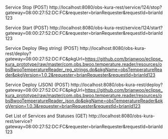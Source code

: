 Service Stop (POST)
http://localhost:8080/obs-kura-rest/service/124/stop?gateway=08:00:27:52:DC:FC&requester=brianRequester&requestId=brianId123


Service Start (POST)
http://localhost:8080/obs-kura-rest/service/124/start?gateway=08:00:27:52:DC:FC&requester=brianRequester&requestId=brianId123


Service Deploy (Reg string) (POST)
http://localhost:8080/obs-kura-rest/deploy?gateway=08:00:27:52:DC:FC&pkgUrl=https://github.com/brianwoo/eclipse_kura_prototype/raw/master/com.obs.bwoo.temperature.reader/resources/obsBwooTemperatureReader_reg_strings.dp&pkgName=obsTemperatureReader&pkgVersion=1.0.2&requester=brianRequester&requestId=brianId123


Service Deploy (JSON) (POST)
http://localhost:8080/obs-kura-rest/deploy?gateway=08:00:27:52:DC:FC&pkgUrl=https://github.com/brianwoo/eclipse_kura_prototype/raw/master/com.obs.bwoo.temperature.reader/resources/obsBwooTemperatureReader_json.dp&pkgName=obsTemperatureReader&pkgVersion=1.0.3&requester=brianRequester&requestId=brianId123


Get List of Services and Statuses (GET)
http://localhost:8080/obs-kura-rest/service?gateway=08:00:27:52:DC:FC&requester=brianRequester&requestId=brianId123
